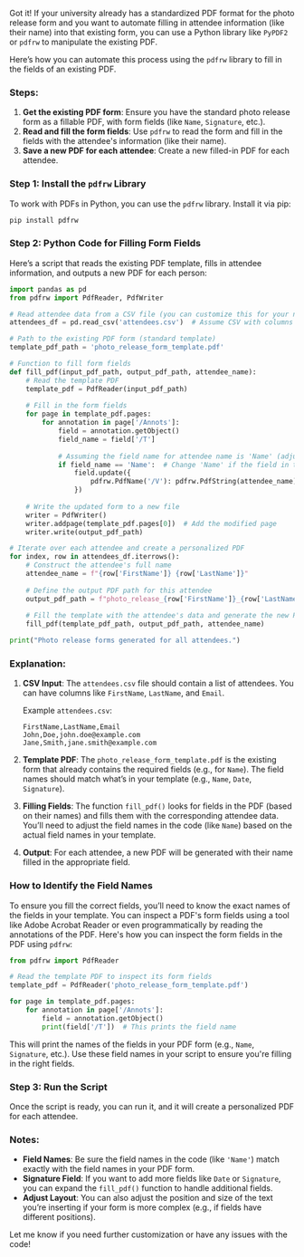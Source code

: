 Got it! If your university already has a standardized PDF format for the photo release form and you want to automate filling in attendee information (like their name) into that existing form, you can use a Python library like `PyPDF2` or `pdfrw` to manipulate the existing PDF.

Here’s how you can automate this process using the `pdfrw` library to fill in the fields of an existing PDF.

### Steps:
1. **Get the existing PDF form**: Ensure you have the standard photo release form as a fillable PDF, with form fields (like `Name`, `Signature`, etc.).
2. **Read and fill the form fields**: Use `pdfrw` to read the form and fill in the fields with the attendee's information (like their name).
3. **Save a new PDF for each attendee**: Create a new filled-in PDF for each attendee.

### Step 1: Install the `pdfrw` Library

To work with PDFs in Python, you can use the `pdfrw` library. Install it via pip:

```bash
pip install pdfrw
```

### Step 2: Python Code for Filling Form Fields

Here’s a script that reads the existing PDF template, fills in attendee information, and outputs a new PDF for each person:

```python
import pandas as pd
from pdfrw import PdfReader, PdfWriter

# Read attendee data from a CSV file (you can customize this for your needs)
attendees_df = pd.read_csv('attendees.csv')  # Assume CSV with columns 'FirstName', 'LastName', 'Email'

# Path to the existing PDF form (standard template)
template_pdf_path = 'photo_release_form_template.pdf'

# Function to fill form fields
def fill_pdf(input_pdf_path, output_pdf_path, attendee_name):
    # Read the template PDF
    template_pdf = PdfReader(input_pdf_path)
    
    # Fill in the form fields
    for page in template_pdf.pages:
        for annotation in page['/Annots']:
            field = annotation.getObject()
            field_name = field['/T']
            
            # Assuming the field name for attendee name is 'Name' (adjust this if needed)
            if field_name == 'Name':  # Change 'Name' if the field in the template has a different name
                field.update({
                    pdfrw.PdfName('/V'): pdfrw.PdfString(attendee_name)
                })
                
    # Write the updated form to a new file
    writer = PdfWriter()
    writer.addpage(template_pdf.pages[0])  # Add the modified page
    writer.write(output_pdf_path)

# Iterate over each attendee and create a personalized PDF
for index, row in attendees_df.iterrows():
    # Construct the attendee's full name
    attendee_name = f"{row['FirstName']} {row['LastName']}"
    
    # Define the output PDF path for this attendee
    output_pdf_path = f"photo_release_{row['FirstName']}_{row['LastName']}.pdf"
    
    # Fill the template with the attendee's data and generate the new PDF
    fill_pdf(template_pdf_path, output_pdf_path, attendee_name)

print("Photo release forms generated for all attendees.")
```

### Explanation:

1. **CSV Input**: The `attendees.csv` file should contain a list of attendees. You can have columns like `FirstName`, `LastName`, and `Email`.

    Example `attendees.csv`:
    ```csv
    FirstName,LastName,Email
    John,Doe,john.doe@example.com
    Jane,Smith,jane.smith@example.com
    ```

2. **Template PDF**: The `photo_release_form_template.pdf` is the existing form that already contains the required fields (e.g., for `Name`). The field names should match what’s in your template (e.g., `Name`, `Date`, `Signature`).

3. **Filling Fields**: The function `fill_pdf()` looks for fields in the PDF (based on their names) and fills them with the corresponding attendee data. You’ll need to adjust the field names in the code (like `Name`) based on the actual field names in your template.

4. **Output**: For each attendee, a new PDF will be generated with their name filled in the appropriate field.

### How to Identify the Field Names

To ensure you fill the correct fields, you’ll need to know the exact names of the fields in your template. You can inspect a PDF's form fields using a tool like Adobe Acrobat Reader or even programmatically by reading the annotations of the PDF. Here's how you can inspect the form fields in the PDF using `pdfrw`:

```python
from pdfrw import PdfReader

# Read the template PDF to inspect its form fields
template_pdf = PdfReader('photo_release_form_template.pdf')

for page in template_pdf.pages:
    for annotation in page['/Annots']:
        field = annotation.getObject()
        print(field['/T'])  # This prints the field name
```

This will print the names of the fields in your PDF form (e.g., `Name`, `Signature`, etc.). Use these field names in your script to ensure you're filling in the right fields.

### Step 3: Run the Script

Once the script is ready, you can run it, and it will create a personalized PDF for each attendee.

### Notes:
- **Field Names**: Be sure the field names in the code (like `'Name'`) match exactly with the field names in your PDF form.
- **Signature Field**: If you want to add more fields like `Date` or `Signature`, you can expand the `fill_pdf()` function to handle additional fields.
- **Adjust Layout**: You can also adjust the position and size of the text you’re inserting if your form is more complex (e.g., if fields have different positions).

Let me know if you need further customization or have any issues with the code!
